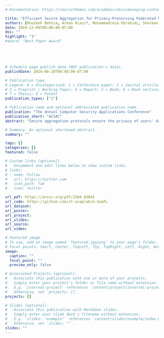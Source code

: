 ```yaml
---
# Documentation: https://sourcethemes.com/academic/docs/managing-content/

title: "Efficient Secure Aggregation for Privacy-Preserving Federated Machine Learning"
authors: [Rouzbeh Behnia, Arman Riasi*, Mohammadreza Ebrahimi, Sherman S. M. Chow, Balaji Padmanabhan, Thang Hoang]
date: 2024-12-09T00:00:00-07:00
doi: ""
highlight: "1"
#award: "Best Paper Award"





# Schedule page publish date (NOT publication's date).
publishDate: 2024-08-20T00:00:00-07:00

# Publication type.
# Legend: 0 = Uncategorized; 1 = Conference paper; 2 = Journal article;
# 3 = Preprint / Working Paper; 4 = Report; 5 = Book; 6 = Book section;
# 7 = Thesis; 8 = Patent
publication_types: ["1"]

# Publication name and optional abbreviated publication name.
publication: "The Annual Computer Security Applications Conference"
publication_short: "ACSAC"
abstract: "Secure aggregation protocols ensure the privacy of users' data in federated learning by preventing the disclosure of local gradients. Many existing protocols impose significant communication and computational burdens on participants and may not efficiently handle the large update vectors typical of machine learning models. Correspondingly, we present e-SeaFL, an efficient verifiable secure aggregation protocol taking only one communication round during the aggregation phase. e-SeaFL allows the aggregation server to generate proof of honest aggregation to participants via authenticated homomorphic vector commitments. Our core idea is the use of assisting nodes to help the aggregation server, under similar trust assumptions existing works place upon the participating users. Our experiments show that the user enjoys an order of magnitude efficiency improvement over the state-of-the-art (IEEE S&P 2023) for large gradient vectors with thousands of parameters."

# Summary. An optional shortened abstract.
summary: ""

tags: []
categories: []
featured: false

# Custom links (optional).
#   Uncomment and edit lines below to show custom links.
# links:
# - name: Follow
#   url: https://twitter.com
#   icon_pack: fab
#   icon: twitter

url_pdf: https://arxiv.org/pdf/2304.03841
url_code: https://github.com/vt-asaplab/e-SeaFL
url_dataset: 
url_poster:
url_project:
url_slides:
url_source:
url_video:

# Featured image
# To use, add an image named `featured.jpg/png` to your page's folder. 
# Focal points: Smart, Center, TopLeft, Top, TopRight, Left, Right, BottomLeft, Bottom, BottomRight.
image:
  caption: ""
  focal_point: ""
  preview_only: false

# Associated Projects (optional).
#   Associate this publication with one or more of your projects.
#   Simply enter your project's folder or file name without extension.
#   E.g. `internal-project` references `content/project/internal-project/index.md`.
#   Otherwise, set `projects: []`.
projects: []

# Slides (optional).
#   Associate this publication with Markdown slides.
#   Simply enter your slide deck's filename without extension.
#   E.g. `slides: "example"` references `content/slides/example/index.md`.
#   Otherwise, set `slides: ""`.
slides: ""
---
```

